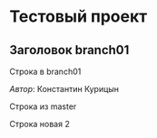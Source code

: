 ﻿# Тестовый проект

## Заголовок branch01
Строка в branch01

*Автор*: Константин Курицын

Строка из master

Строка новая 2
